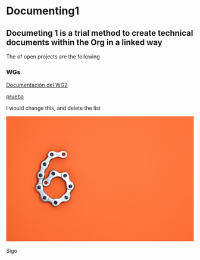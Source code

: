 # Documenting1

## Documeting 1 is a trial method to create technical documents within the Org in a linked way

The of open projects are the following


### WGs

[Documentación del WG2](docs/WG2.md#summary)

[prueba](https://github.com/juancorro77/desktop-tutorial/blob/main/WG1.md#executive-summary)


I would change this, and delete the list

![Imagen1](./pexels-miguel-á-padriñán-1061137.jpg)

Sigo 
